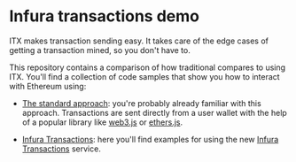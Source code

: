 # Infura transactions demo

ITX makes transaction sending easy. It takes care of the edge cases of getting a transaction mined, so you don't have to.

This repository contains a comparison of how traditional compares to using ITX. You'll find a collection of code samples that show you how to interact with Ethereum using:

- [The standard approach](standard-transactions): you're probably already familiar with this approach. Transactions are sent directly from a user wallet with the help of a popular library like [web3.js](https://github.com/ethereum/web3.js/) or [ethers.js](https://github.com/ethers-io/ethers.js/).

- [Infura Transactions](infura-transactions): here you'll find examples for using the new [Infura Transactions](https://infura.io/docs/ethereum#tag/Transactions) service.
